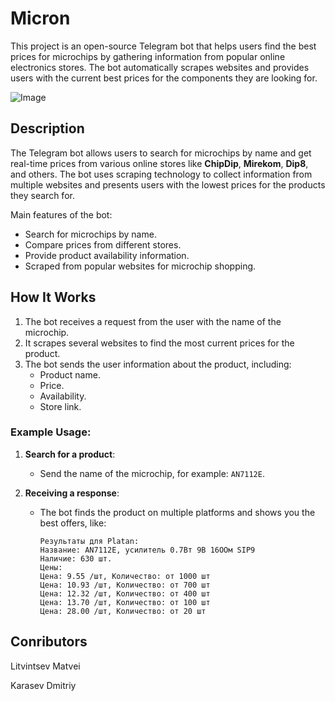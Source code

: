 #  **Micron** 

This project is an open-source Telegram bot that helps users find the best prices for microchips by gathering information from popular online electronics stores. The bot automatically scrapes websites and provides users with the current best prices for the components they are looking for.

![Image](https://github.com/user-attachments/assets/ee0f1a75-2a5e-4f7a-ac8d-ff0b02ffc209)

##  **Description**

The Telegram bot allows users to search for microchips by name and get real-time prices from various online stores like **ChipDip**, **Mirekom**, **Dip8**, and others. The bot uses scraping technology to collect information from multiple websites and presents users with the lowest prices for the products they search for.

Main features of the bot:
- Search for microchips by name.
- Compare prices from different stores.
- Provide product availability information.
- Scraped from popular websites for microchip shopping.

##  **How It Works**

1. The bot receives a request from the user with the name of the microchip.
2. It scrapes several websites to find the most current prices for the product.
3. The bot sends the user information about the product, including:
   - Product name.
   - Price.
   - Availability.
   - Store link.

### Example Usage:

1. **Search for a product**:
   - Send the name of the microchip, for example: `AN7112E`.
   
2. **Receiving a response**:
   - The bot finds the product on multiple platforms and shows you the best offers, like:
     ```
     Результаты для Platan:
     Название: AN7112E, усилитель 0.7Вт 9В 16OОм SIP9
     Наличие: 630 шт.
     Цены:
     Цена: 9.55 /шт, Количество: от 1000 шт
     Цена: 10.93 /шт, Количество: от 700 шт
     Цена: 12.32 /шт, Количество: от 400 шт
     Цена: 13.70 /шт, Количество: от 100 шт
     Цена: 28.00 /шт, Количество: от 20 шт
     ```

## **Conributors**
  Litvintsev Matvei
  
  Karasev Dmitriy
